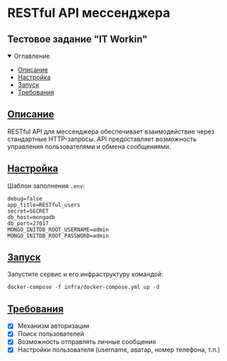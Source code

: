 # RESTful API мессенджера

## Тестовое задание "IT Workin"

<details open>
  <summary>Оглавление</summary>
  <ul>
    <li><a href="#описание">Описание</a></li>
    <li><a href="#настройка">Настройка</a></li>
    <li><a href="#запуск">Запуск</a></li>
    <li><a href="#требования">Требования</a></li>
  </ul>
</details>

## [Описание](#описание)

RESTful API для мессенджера обеспечивает взаимодействие через стандартные HTTP-запросы. API предоставляет возможность управления пользователями и обмена сообщениями.

## [Настройка](#настройка)

Шаблон заполнения `.env`:

```dotenv
debug=false
app_title=RESTful_users
secret=SECRET
db_host=mongodb
db_port=27017
MONGO_INITDB_ROOT_USERNAME=admin
MONGO_INITDB_ROOT_PASSWORD=admin
```

## [Запуск](#запуск)

Запустите сервис и его инфраструктуру командой:

```
docker-compose -f infra/docker-compose.yml up -d
```

## [Требования](#требования)

- [x] Механизм авторизации
- [x] Поиск пользователей
- [x] Возможность отправлять личные сообщения
- [x] Настройки пользователя (username, аватар, номер телефона, т.п.)
